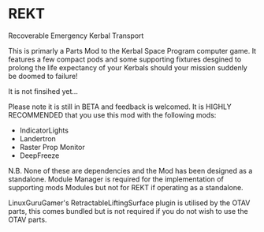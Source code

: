 # REKT
Recoverable Emergency Kerbal Transport

This is primarly a Parts Mod to the Kerbal Space Program computer game. It features a few compact pods and some supporting fixtures desgined to prolong the life expectancy of your Kerbals should your mission suddenly be doomed to failure!

It is not finsihed yet...

Please note it is still in BETA and feedback is welcomed.
It is HIGHLY RECOMMENDED that you use this mod with the following mods:
  - IndicatorLights
  - Landertron
  - Raster Prop Monitor
  - DeepFreeze
  
  N.B.  None of these are dependencies and the Mod has been designed as a standalone. Module Manager is required for the               implementation of supporting mods Modules but not for REKT if operating as a standalone.

  LinuxGuruGamer's RetractableLiftingSurface plugin is utilised by the OTAV parts, this comes bundled but is not required if you do not wish to use the OTAV parts.
